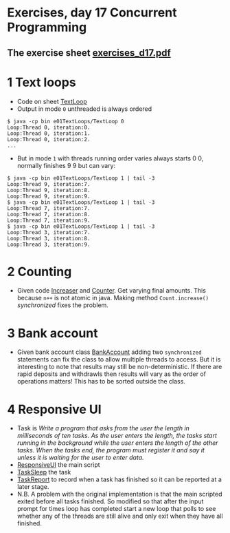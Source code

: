 # Exercises, day 17 Concurrent Programming

## The exercise sheet [exercises_d17.pdf](exercises_d17.pdf) 

# 1 Text loops
* Code on sheet [TextLoop](src/e01TextLoops/TextLoop.java)
* Output in mode `0` unthreaded is always ordered 

```
$ java -cp bin e01TextLoops/TextLoop 0 
Loop:Thread 0, iteration:0.
Loop:Thread 0, iteration:1.
Loop:Thread 0, iteration:2.
...

```

* But in mode `1` with threads running order varies always starts 0 0, normally finishes 9 9 but can vary:

```
$ java -cp bin e01TextLoops/TextLoop 1 | tail -3
Loop:Thread 9, iteration:7.
Loop:Thread 9, iteration:8.
Loop:Thread 9, iteration:9.
$ java -cp bin e01TextLoops/TextLoop 1 | tail -3
Loop:Thread 7, iteration:7.
Loop:Thread 7, iteration:8.
Loop:Thread 7, iteration:9.
$ java -cp bin e01TextLoops/TextLoop 1 | tail -3
Loop:Thread 3, iteration:7.
Loop:Thread 3, iteration:8.
Loop:Thread 3, iteration:9.
```

# 2 Counting

* Given code [Increaser](src/e02counter/Increaser.java) and [Counter](src/e02counter/Counter.java). Get varying final amounts. This because `n++` is not atomic in java. Making method `Count.increase()` *synchronized* fixes the problem.

# 3 Bank account

* Given bank account class [BankAccount](src/e03bankaccount/BankAccount.java) adding two `synchronized` statements can fix the class to allow multiple threads to access. But it is interesting to note that results may still be non-deterministic. If there are rapid deposits and withdrawls then results will vary as the order of operations matters! This has to be sorted outside the class.

# 4 Responsive UI	
* Task is *Write a program that asks from the user the length in milliseconds of ten tasks. As the user enters the length, the tasks start running in the background while the user enters the length of the other tasks. When the tasks end, the program must register it and say it unless it is waiting for the user to enter data.*
* [ResponsiveUI](src/e04ResponsiveUI/ResponsiveUI.java) the main script
* [TaskSleep](src/e04ResponsiveUI/TaskSleep.java) the task
* [TaskReport](src/e04ResponsiveUI/TaskReport.java) to record when a task has finished so it can be reported at a later stage.
* N.B. A problem with the original implementation is 
  that the  main scripted exited before all tasks finished. 
  So modified so that after the input prompt for times loop has 
  completed start a new loop that polls to see whether any of the 
  threads are still alive and only exit when they have all finished.




